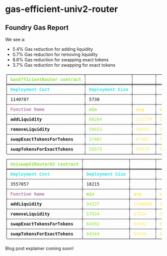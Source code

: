 # gas-efficient-univ2-router
## Foundry Gas Report
We see a: 
- 5.4% Gas reduction for adding liquidity
- 0.7% Gas reduction for removing liquidity
- 8.6% Gas reduction for swapping exact tokens
- 3.7% Gas reduction for swapping for exact tokens
<pre>╭─────────────────────────────┬─────────────────┬────────┬────────┬────────┬─────────╮
│<font color="#8AE234"><b> GasEfficientRouter contract </b></font>┆                 ┆        ┆        ┆        ┆         │
╞═════════════════════════════╪═════════════════╪════════╪════════╪════════╪═════════╡
│<font color="#34E2E2"><b> Deployment Cost             </b></font>┆<font color="#34E2E2"><b> Deployment Size </b></font>┆        ┆        ┆        ┆         │
├╌╌╌╌╌╌╌╌╌╌╌╌╌╌╌╌╌╌╌╌╌╌╌╌╌╌╌╌╌┼╌╌╌╌╌╌╌╌╌╌╌╌╌╌╌╌╌┼╌╌╌╌╌╌╌╌┼╌╌╌╌╌╌╌╌┼╌╌╌╌╌╌╌╌┼╌╌╌╌╌╌╌╌╌┤
│ 1140787                     ┆ 5730            ┆        ┆        ┆        ┆         │
├╌╌╌╌╌╌╌╌╌╌╌╌╌╌╌╌╌╌╌╌╌╌╌╌╌╌╌╌╌┼╌╌╌╌╌╌╌╌╌╌╌╌╌╌╌╌╌┼╌╌╌╌╌╌╌╌┼╌╌╌╌╌╌╌╌┼╌╌╌╌╌╌╌╌┼╌╌╌╌╌╌╌╌╌┤
│<font color="#AD7FA8"><b> Function Name               </b></font>┆<font color="#8AE234"><b> min             </b></font>┆<font color="#FCE94F"><b> avg    </b></font>┆<font color="#FCE94F"><b> median </b></font>┆<font color="#EF2929"><b> max    </b></font>┆<b> # calls </b>│
├╌╌╌╌╌╌╌╌╌╌╌╌╌╌╌╌╌╌╌╌╌╌╌╌╌╌╌╌╌┼╌╌╌╌╌╌╌╌╌╌╌╌╌╌╌╌╌┼╌╌╌╌╌╌╌╌┼╌╌╌╌╌╌╌╌┼╌╌╌╌╌╌╌╌┼╌╌╌╌╌╌╌╌╌┤
│<b> addLiquidity                </b>┆<font color="#8AE234"> 88264           </font>┆<font color="#FCE94F"> 132379 </font>┆<font color="#FCE94F"> 154437 </font>┆<font color="#EF2929"> 154437 </font>┆ 6       │
├╌╌╌╌╌╌╌╌╌╌╌╌╌╌╌╌╌╌╌╌╌╌╌╌╌╌╌╌╌┼╌╌╌╌╌╌╌╌╌╌╌╌╌╌╌╌╌┼╌╌╌╌╌╌╌╌┼╌╌╌╌╌╌╌╌┼╌╌╌╌╌╌╌╌┼╌╌╌╌╌╌╌╌╌┤
│<b> removeLiquidity             </b>┆<font color="#8AE234"> 56653           </font>┆<font color="#FCE94F"> 56653  </font>┆<font color="#FCE94F"> 56653  </font>┆<font color="#EF2929"> 56653  </font>┆ 1       │
├╌╌╌╌╌╌╌╌╌╌╌╌╌╌╌╌╌╌╌╌╌╌╌╌╌╌╌╌╌┼╌╌╌╌╌╌╌╌╌╌╌╌╌╌╌╌╌┼╌╌╌╌╌╌╌╌┼╌╌╌╌╌╌╌╌┼╌╌╌╌╌╌╌╌┼╌╌╌╌╌╌╌╌╌┤
│<b> swapExactTokensForTokens    </b>┆<font color="#8AE234"> 57487           </font>┆<font color="#FCE94F"> 57487  </font>┆<font color="#FCE94F"> 57487  </font>┆<font color="#EF2929"> 57487  </font>┆ 1       │
├╌╌╌╌╌╌╌╌╌╌╌╌╌╌╌╌╌╌╌╌╌╌╌╌╌╌╌╌╌┼╌╌╌╌╌╌╌╌╌╌╌╌╌╌╌╌╌┼╌╌╌╌╌╌╌╌┼╌╌╌╌╌╌╌╌┼╌╌╌╌╌╌╌╌┼╌╌╌╌╌╌╌╌╌┤
│<b> swapTokensForExactTokens    </b>┆<font color="#8AE234"> 59375           </font>┆<font color="#FCE94F"> 59375  </font>┆<font color="#FCE94F"> 59375  </font>┆<font color="#EF2929"> 59375  </font>┆ 1       │
╰─────────────────────────────┴─────────────────┴────────┴────────┴────────┴─────────╯
╭────────────────────────────┬─────────────────┬─────────┬─────────┬─────────┬─────────╮
│<font color="#8AE234"><b> UniswapV2Router02 contract </b></font>┆                 ┆         ┆         ┆         ┆         │
╞════════════════════════════╪═════════════════╪═════════╪═════════╪═════════╪═════════╡
│<font color="#34E2E2"><b> Deployment Cost            </b></font>┆<font color="#34E2E2"><b> Deployment Size </b></font>┆         ┆         ┆         ┆         │
├╌╌╌╌╌╌╌╌╌╌╌╌╌╌╌╌╌╌╌╌╌╌╌╌╌╌╌╌┼╌╌╌╌╌╌╌╌╌╌╌╌╌╌╌╌╌┼╌╌╌╌╌╌╌╌╌┼╌╌╌╌╌╌╌╌╌┼╌╌╌╌╌╌╌╌╌┼╌╌╌╌╌╌╌╌╌┤
│ 3557057                    ┆ 18215           ┆         ┆         ┆         ┆         │
├╌╌╌╌╌╌╌╌╌╌╌╌╌╌╌╌╌╌╌╌╌╌╌╌╌╌╌╌┼╌╌╌╌╌╌╌╌╌╌╌╌╌╌╌╌╌┼╌╌╌╌╌╌╌╌╌┼╌╌╌╌╌╌╌╌╌┼╌╌╌╌╌╌╌╌╌┼╌╌╌╌╌╌╌╌╌┤
│<font color="#AD7FA8"><b> Function Name              </b></font>┆<font color="#8AE234"><b> min             </b></font>┆<font color="#FCE94F"><b> avg     </b></font>┆<font color="#FCE94F"><b> median  </b></font>┆<font color="#EF2929"><b> max     </b></font>┆<b> # calls </b>│
├╌╌╌╌╌╌╌╌╌╌╌╌╌╌╌╌╌╌╌╌╌╌╌╌╌╌╌╌┼╌╌╌╌╌╌╌╌╌╌╌╌╌╌╌╌╌┼╌╌╌╌╌╌╌╌╌┼╌╌╌╌╌╌╌╌╌┼╌╌╌╌╌╌╌╌╌┼╌╌╌╌╌╌╌╌╌┤
│<b> addLiquidity               </b>┆<font color="#8AE234"> 94237           </font>┆<font color="#FCE94F"> 1508808 </font>┆<font color="#FCE94F"> 2216094 </font>┆<font color="#EF2929"> 2216094 </font>┆ 6       │
├╌╌╌╌╌╌╌╌╌╌╌╌╌╌╌╌╌╌╌╌╌╌╌╌╌╌╌╌┼╌╌╌╌╌╌╌╌╌╌╌╌╌╌╌╌╌┼╌╌╌╌╌╌╌╌╌┼╌╌╌╌╌╌╌╌╌┼╌╌╌╌╌╌╌╌╌┼╌╌╌╌╌╌╌╌╌┤
│<b> removeLiquidity            </b>┆<font color="#8AE234"> 57034           </font>┆<font color="#FCE94F"> 57034   </font>┆<font color="#FCE94F"> 57034   </font>┆<font color="#EF2929"> 57034   </font>┆ 1       │
├╌╌╌╌╌╌╌╌╌╌╌╌╌╌╌╌╌╌╌╌╌╌╌╌╌╌╌╌┼╌╌╌╌╌╌╌╌╌╌╌╌╌╌╌╌╌┼╌╌╌╌╌╌╌╌╌┼╌╌╌╌╌╌╌╌╌┼╌╌╌╌╌╌╌╌╌┼╌╌╌╌╌╌╌╌╌┤
│<b> swapExactTokensForTokens   </b>┆<font color="#8AE234"> 64592           </font>┆<font color="#FCE94F"> 64592   </font>┆<font color="#FCE94F"> 64592   </font>┆<font color="#EF2929"> 64592   </font>┆ 1       │
├╌╌╌╌╌╌╌╌╌╌╌╌╌╌╌╌╌╌╌╌╌╌╌╌╌╌╌╌┼╌╌╌╌╌╌╌╌╌╌╌╌╌╌╌╌╌┼╌╌╌╌╌╌╌╌╌┼╌╌╌╌╌╌╌╌╌┼╌╌╌╌╌╌╌╌╌┼╌╌╌╌╌╌╌╌╌┤
│<b> swapTokensForExactTokens   </b>┆<font color="#8AE234"> 64544           </font>┆<font color="#FCE94F"> 64544   </font>┆<font color="#FCE94F"> 64544   </font>┆<font color="#EF2929"> 64544   </font>┆ 1       │
╰────────────────────────────┴─────────────────┴─────────┴─────────┴─────────┴─────────╯
</pre>

Blog post explainer coming soon!
